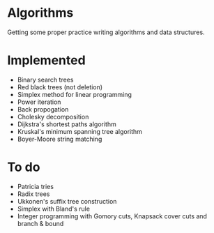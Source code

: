 # Algorithms
Getting some proper practice writing algorithms and data structures.

# Implemented
- Binary search trees
- Red black trees (not deletion)
- Simplex method for linear programming
- Power iteration
- Back propogation
- Cholesky decomposition
- Dijkstra's shortest paths algorithm
- Kruskal's minimum spanning tree algorithm
- Boyer-Moore string matching

# To do
- Patricia tries
- Radix trees
- Ukkonen's suffix tree construction
- Simplex with Bland's rule
- Integer programming with Gomory cuts, Knapsack cover cuts and branch & bound
